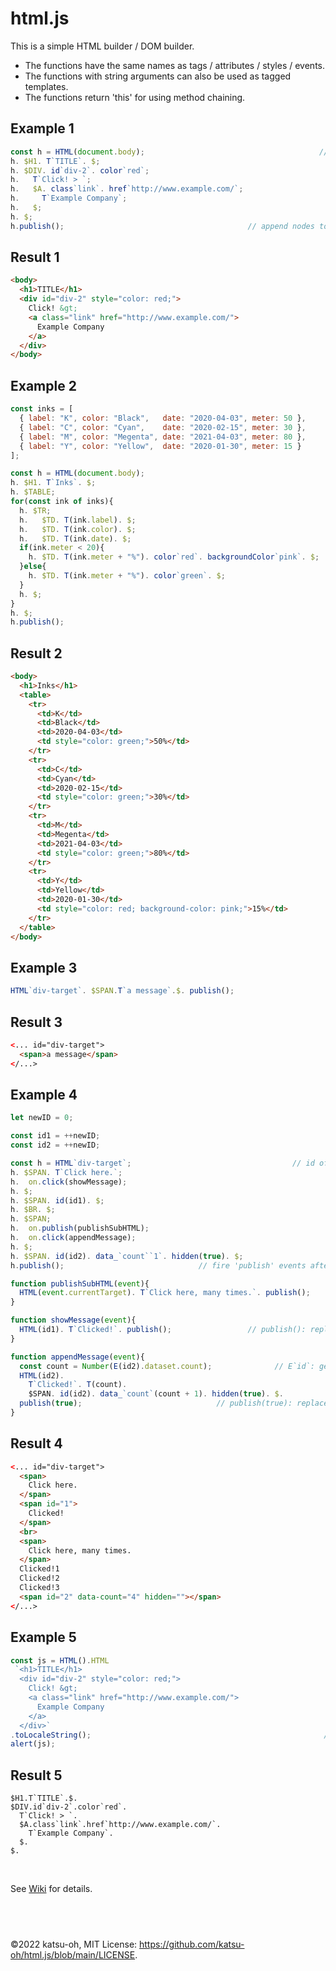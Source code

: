 # html.js

This is a simple HTML builder / DOM builder.
 - The functions have the same names as tags / attributes / styles / events.
 - The functions with string arguments can also be used as tagged templates.
 - The functions return 'this' for using method chaining.

## Example 1
```javascript
const h = HTML(document.body);                                       // target element
h. $H1. T`TITLE`. $;
h. $DIV. id`div-2`. color`red`;
h.   T`Click! > `;
h.   $A. class`link`. href`http://www.example.com/`;
h.     T`Example Company`;
h.   $;
h. $;
h.publish();                                         // append nodes to target element
```

## Result 1
```html
<body>
  <h1>TITLE</h1>
  <div id="div-2" style="color: red;">
    Click! &gt; 
    <a class="link" href="http://www.example.com/">
      Example Company
    </a>
  </div>
</body>
```

## Example 2
```javascript
const inks = [
  { label: "K", color: "Black",   date: "2020-04-03", meter: 50 },
  { label: "C", color: "Cyan",    date: "2020-02-15", meter: 30 },
  { label: "M", color: "Megenta", date: "2021-04-03", meter: 80 },
  { label: "Y", color: "Yellow",  date: "2020-01-30", meter: 15 }
];

const h = HTML(document.body);
h. $H1. T`Inks`. $;
h. $TABLE;
for(const ink of inks){                                                      // for ..
  h. $TR;
  h.   $TD. T(ink.label). $;
  h.   $TD. T(ink.color). $;
  h.   $TD. T(ink.date). $;
  if(ink.meter < 20){                                                         // if ..
    h. $TD. T(ink.meter + "%"). color`red`. backgroundColor`pink`. $;
  }else{
    h. $TD. T(ink.meter + "%"). color`green`. $;
  }
  h. $;
}
h. $;
h.publish();
```

## Result 2
```html
<body>
  <h1>Inks</h1>
  <table>
    <tr>
      <td>K</td>
      <td>Black</td>
      <td>2020-04-03</td>
      <td style="color: green;">50%</td>
    </tr>
    <tr>
      <td>C</td>
      <td>Cyan</td>
      <td>2020-02-15</td>
      <td style="color: green;">30%</td>
    </tr>
    <tr>
      <td>M</td>
      <td>Megenta</td>
      <td>2021-04-03</td>
      <td style="color: green;">80%</td>
    </tr>
    <tr>
      <td>Y</td>
      <td>Yellow</td>
      <td>2020-01-30</td>
      <td style="color: red; background-color: pink;">15%</td>
    </tr>
  </table>
</body>
```

## Example 3
```javascript
HTML`div-target`. $SPAN.T`a message`.$. publish();                        // one liner
```

## Result 3
```html
<... id="div-target">
  <span>a message</span>
</...>
```

## Example 4
```javascript
let newID = 0;

const id1 = ++newID;
const id2 = ++newID;

const h = HTML`div-target`;                                    // id of target element
h. $SPAN. T`Click here.`;
h.  on.click(showMessage);
h. $;
h. $SPAN. id(id1). $;
h. $BR. $;
h. $SPAN;
h.  on.publish(publishSubHTML);
h.  on.click(appendMessage);
h. $;
h. $SPAN. id(id2). data_`count``1`. hidden(true). $;
h.publish();                              // fire 'publish' events after replace nodes

function publishSubHTML(event){
  HTML(event.currentTarget). T`Click here, many times.`. publish();
}

function showMessage(event){
  HTML(id1). T`Clicked!`. publish();                 // publish(): replace child nodes
}

function appendMessage(event){
  const count = Number(E(id2).dataset.count);              // E`id`: get element by id
  HTML(id2).
    T`Clicked!`. T(count).
    $SPAN. id(id2). data_`count`(count + 1). hidden(true). $.
  publish(true);                              // publish(true): replace target element
}
```

## Result 4
```html
<... id="div-target">
  <span>
    Click here.
  </span>
  <span id="1">
    Clicked!
  </span>
  <br>
  <span>
    Click here, many times.
  </span>
  Clicked!1
  Clicked!2
  Clicked!3
  <span id="2" data-count="4" hidden=""></span>
</...>
```

## Example 5
```javascript
const js = HTML().HTML                                                    // from HTML
 `<h1>TITLE</h1>
  <div id="div-2" style="color: red;">
    Click! &gt; 
    <a class="link" href="http://www.example.com/">
      Example Company
    </a>
  </div>`
.toLocaleString();                                                    // to JavaScript
alert(js);
```

## Result 5
```
$H1.T`TITLE`.$.
$DIV.id`div-2`.color`red`.
  T`Click! > `.
  $A.class`link`.href`http://www.example.com/`.
    T`Example Company`.
  $.
$.
```
<br>

See [Wiki](https://github.com/katsu-oh/html.js/wiki) for details.

## <br>
©2022 katsu-oh, MIT License: https://github.com/katsu-oh/html.js/blob/main/LICENSE.
